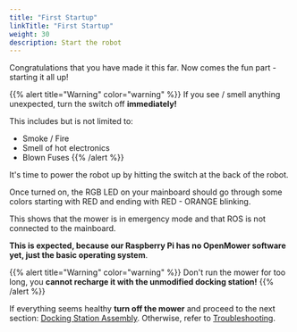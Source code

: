 ```yaml
---
title: "First Startup"
linkTitle: "First Startup"
weight: 30
description: Start the robot
---
```


Congratulations that you have made it this far. Now comes the fun part - starting it all up!


{{% alert title="Warning" color="warning" %}}
If you see / smell anything unexpected, turn the switch off **immediately!**

This includes but is not limited to:
- Smoke / Fire
- Smell of hot electronics
- Blown Fuses
  {{% /alert %}}


It's time to power the robot up by hitting the switch at the back of the robot.

Once turned on, the RGB LED on your mainboard should go through some colors starting with RED and ending with RED - ORANGE blinking.

This shows that the mower is in emergency mode and that ROS is not connected to the mainboard.

**This is expected, because our Raspberry Pi has no OpenMower software yet, just the basic operating system**.


{{% alert title="Warning" color="warning" %}}
Don't run the mower for too long, you **cannot recharge it with the unmodified docking station!**
{{% /alert %}}

If everything seems healthy **turn off the mower** and proceed to the next section: [Docking Station Assembly](/docs/docking-station-assembly/).
Otherwise, refer to [Troubleshooting](/docs/troubleshooting/).
